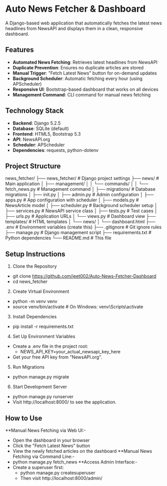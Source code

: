 # Auto News Fetcher & Dashboard

A Django-based web application that automatically fetches the latest news headlines from NewsAPI and displays them in a clean, responsive dashboard.

## Features
- **Automated News Fetching**: Retrieves latest headlines from NewsAPI
- **Duplicate Prevention**: Ensures no duplicate articles are stored
- **Manual Trigger**: "Fetch Latest News" button for on-demand updates
- **Background Scheduler**: Automatic fetching every hour (using APScheduler)
- **Responsive UI**: Bootstrap-based dashboard that works on all devices
- **Management Command**: CLI command for manual news fetching

## Technology Stack
- **Backend**: Django 5.2.5
- **Database**: SQLite (default)
- **Frontend**: HTML5, Bootstrap 5.3
- **API**: NewsAPI.org
- **Scheduler**: APScheduler
- **Dependencies**: requests, python-dotenv

## Project Structure
news_fetcher/
├── news_fetcher/ # Django project settings
├── news/ # Main application
│ ├── management/
│ │ └── commands/
│ │ └── fetch_news.py # Management command
│ ├── migrations/ # Database migrations
│ ├── init.py
│ ├── admin.py # Admin configuration
│ ├── apps.py # App configuration with scheduler
│ ├── models.py # NewsArticle model
│ ├── scheduler.py # Background scheduler setup
│ ├── services.py # NewsAPI service class
│ ├── tests.py # Test cases
│ ├── urls.py # Application URLs
│ └── views.py # Dashboard view
├── templates/ # HTML templates
│ └── news/
│ └── dashboard.html
├── .env # Environment variables (create this)
├── .gitignore # Git ignore rules
├── manage.py # Django management script
├── requirements.txt # Python dependencies
└── README.md # This file


## Setup Instructions
1. Clone the Repository
 - git clone https://github.com/jeet002/Auto-News-Fetcher-Dashboard
 - cd news_fetcher
2. Create Virtual Environment
 - python -m venv venv
 - source venv/bin/activate  # On Windows: venv\Scripts\activate
3. Install Dependencies
 - pip install -r requirements.txt
4. Set Up Environment Variables
 - Create a .env file in the project root:
   - NEWS_API_KEY=your_actual_newsapi_key_here
 - Get your free API key from "NewsAPI.org".
5. Run Migrations
 - python manage.py migrate
6. Start Development Server
 - python manage.py runserver
 - Visit http://localhost:8000/ to see the application.


## How to Use
**Manual News Fetching via Web UI:-
  - Open the dashboard in your browser
  - Click the "Fetch Latest News" button
  - View the newly fetched articles on the dashboard
**Manual News Fetching via Command Line:-
  - python manage.py fetch_news
**Access Admin Interface:-
- Create a superuser first:
  - python manage.py createsuperuser
  - Then visit http://localhost:8000/admin/  
